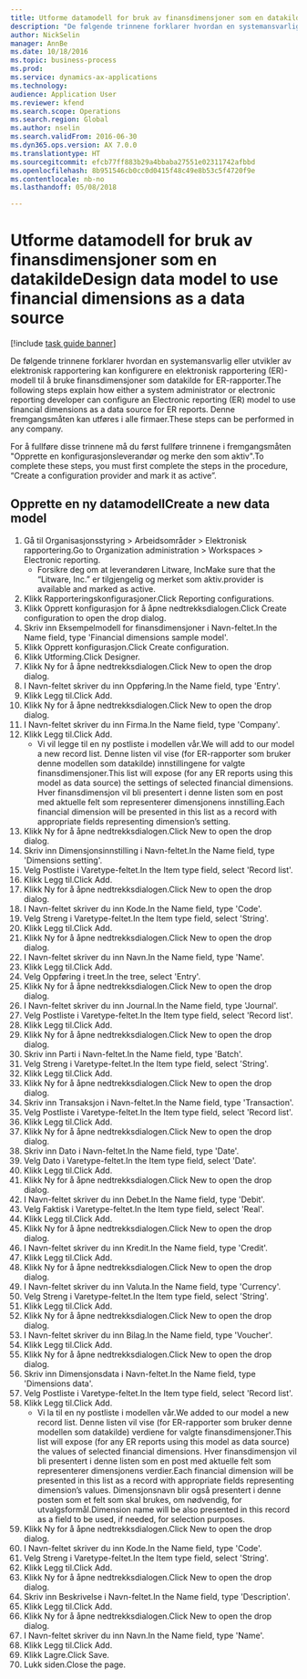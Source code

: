 ```yaml
--- 
title: Utforme datamodell for bruk av finansdimensjoner som en datakilde
description: "De følgende trinnene forklarer hvordan en systemansvarlig eller utvikler av elektronisk rapportering kan konfigurere en elektronisk rapportering (ER)-modell til å bruke finansdimensjoner som datakilde for ER-rapporter."
author: NickSelin
manager: AnnBe
ms.date: 10/18/2016
ms.topic: business-process
ms.prod: 
ms.service: dynamics-ax-applications
ms.technology: 
audience: Application User
ms.reviewer: kfend
ms.search.scope: Operations
ms.search.region: Global
ms.author: nselin
ms.search.validFrom: 2016-06-30
ms.dyn365.ops.version: AX 7.0.0
ms.translationtype: HT
ms.sourcegitcommit: efcb77ff883b29a4bbaba27551e02311742afbbd
ms.openlocfilehash: 8b951546cb0cc0d0415f48c49e8b53c5f4720f9e
ms.contentlocale: nb-no
ms.lasthandoff: 05/08/2018

---
```

# <a name="design-data-model-to-use-financial-dimensions-as-a-data-source"></a><span data-ttu-id="97fba-103">Utforme datamodell for bruk av finansdimensjoner som en datakilde</span><span class="sxs-lookup"><span data-stu-id="97fba-103">Design data model to use financial dimensions as a data source</span></span> 

[!include [task guide banner](../../includes/task-guide-banner.md)]

<span data-ttu-id="97fba-104">De følgende trinnene forklarer hvordan en systemansvarlig eller utvikler av elektronisk rapportering kan konfigurere en elektronisk rapportering (ER)-modell til å bruke finansdimensjoner som datakilde for ER-rapporter.</span><span class="sxs-lookup"><span data-stu-id="97fba-104">The following steps explain how either a system administrator or electronic reporting developer can configure an Electronic reporting (ER) model to use financial dimensions as a data source for ER reports.</span></span> <span data-ttu-id="97fba-105">Denne fremgangsmåten kan utføres i alle firmaer.</span><span class="sxs-lookup"><span data-stu-id="97fba-105">These steps can be performed in any company.</span></span>

<span data-ttu-id="97fba-106">For å fullføre disse trinnene må du først fullføre trinnene i fremgangsmåten "Opprette en konfigurasjonsleverandør og merke den som aktiv".</span><span class="sxs-lookup"><span data-stu-id="97fba-106">To complete these steps, you must first complete the steps in the procedure, “Create a configuration provider and mark it as active”.</span></span>


## <a name="create-a-new-data-model"></a><span data-ttu-id="97fba-107">Opprette en ny datamodell</span><span class="sxs-lookup"><span data-stu-id="97fba-107">Create a new data model</span></span>
1. <span data-ttu-id="97fba-108">Gå til Organisasjonsstyring > Arbeidsområder > Elektronisk rapportering.</span><span class="sxs-lookup"><span data-stu-id="97fba-108">Go to Organization administration > Workspaces > Electronic reporting.</span></span>
    * <span data-ttu-id="97fba-109">Forsikre deg om at leverandøren Litware, Inc</span><span class="sxs-lookup"><span data-stu-id="97fba-109">Make sure that the “Litware, Inc.”</span></span> <span data-ttu-id="97fba-110">er tilgjengelig og merket som aktiv.</span><span class="sxs-lookup"><span data-stu-id="97fba-110">provider is available and marked as active.</span></span>  
2. <span data-ttu-id="97fba-111">Klikk Rapporteringskonfigurasjoner.</span><span class="sxs-lookup"><span data-stu-id="97fba-111">Click Reporting configurations.</span></span>
3. <span data-ttu-id="97fba-112">Klikk Opprett konfigurasjon for å åpne nedtrekksdialogen.</span><span class="sxs-lookup"><span data-stu-id="97fba-112">Click Create configuration to open the drop dialog.</span></span>
4. <span data-ttu-id="97fba-113">Skriv inn Eksempelmodell for finansdimensjoner i Navn-feltet.</span><span class="sxs-lookup"><span data-stu-id="97fba-113">In the Name field, type 'Financial dimensions sample model'.</span></span>
5. <span data-ttu-id="97fba-114">Klikk Opprett konfigurasjon.</span><span class="sxs-lookup"><span data-stu-id="97fba-114">Click Create configuration.</span></span>
6. <span data-ttu-id="97fba-115">Klikk Utforming.</span><span class="sxs-lookup"><span data-stu-id="97fba-115">Click Designer.</span></span>
7. <span data-ttu-id="97fba-116">Klikk Ny for å åpne nedtrekksdialogen.</span><span class="sxs-lookup"><span data-stu-id="97fba-116">Click New to open the drop dialog.</span></span>
8. <span data-ttu-id="97fba-117">I Navn-feltet skriver du inn Oppføring.</span><span class="sxs-lookup"><span data-stu-id="97fba-117">In the Name field, type 'Entry'.</span></span>
9. <span data-ttu-id="97fba-118">Klikk Legg til.</span><span class="sxs-lookup"><span data-stu-id="97fba-118">Click Add.</span></span>
10. <span data-ttu-id="97fba-119">Klikk Ny for å åpne nedtrekksdialogen.</span><span class="sxs-lookup"><span data-stu-id="97fba-119">Click New to open the drop dialog.</span></span>
11. <span data-ttu-id="97fba-120">I Navn-feltet skriver du inn Firma.</span><span class="sxs-lookup"><span data-stu-id="97fba-120">In the Name field, type 'Company'.</span></span>
12. <span data-ttu-id="97fba-121">Klikk Legg til.</span><span class="sxs-lookup"><span data-stu-id="97fba-121">Click Add.</span></span>
    * <span data-ttu-id="97fba-122">Vi vil legge til en ny postliste i modellen vår.</span><span class="sxs-lookup"><span data-stu-id="97fba-122">We will add to our model a new record list.</span></span> <span data-ttu-id="97fba-123">Denne listen vil vise (for ER-rapporter som bruker denne modellen som datakilde) innstillingene for valgte finansdimensjoner.</span><span class="sxs-lookup"><span data-stu-id="97fba-123">This list will expose (for any ER reports using this model as data source) the settings of selected financial dimensions.</span></span> <span data-ttu-id="97fba-124">Hver finansdimensjon vil bli presentert i denne listen som en post med aktuelle felt som representerer dimensjonens innstilling.</span><span class="sxs-lookup"><span data-stu-id="97fba-124">Each financial dimension will be presented in this list as a record with appropriate fields representing dimension’s setting.</span></span>  
13. <span data-ttu-id="97fba-125">Klikk Ny for å åpne nedtrekksdialogen.</span><span class="sxs-lookup"><span data-stu-id="97fba-125">Click New to open the drop dialog.</span></span>
14. <span data-ttu-id="97fba-126">Skriv inn Dimensjonsinnstilling i Navn-feltet.</span><span class="sxs-lookup"><span data-stu-id="97fba-126">In the Name field, type 'Dimensions setting'.</span></span>
15. <span data-ttu-id="97fba-127">Velg Postliste i Varetype-feltet.</span><span class="sxs-lookup"><span data-stu-id="97fba-127">In the Item type field, select 'Record list'.</span></span>
16. <span data-ttu-id="97fba-128">Klikk Legg til.</span><span class="sxs-lookup"><span data-stu-id="97fba-128">Click Add.</span></span>
17. <span data-ttu-id="97fba-129">Klikk Ny for å åpne nedtrekksdialogen.</span><span class="sxs-lookup"><span data-stu-id="97fba-129">Click New to open the drop dialog.</span></span>
18. <span data-ttu-id="97fba-130">I Navn-feltet skriver du inn Kode.</span><span class="sxs-lookup"><span data-stu-id="97fba-130">In the Name field, type 'Code'.</span></span>
19. <span data-ttu-id="97fba-131">Velg Streng i Varetype-feltet.</span><span class="sxs-lookup"><span data-stu-id="97fba-131">In the Item type field, select 'String'.</span></span>
20. <span data-ttu-id="97fba-132">Klikk Legg til.</span><span class="sxs-lookup"><span data-stu-id="97fba-132">Click Add.</span></span>
21. <span data-ttu-id="97fba-133">Klikk Ny for å åpne nedtrekksdialogen.</span><span class="sxs-lookup"><span data-stu-id="97fba-133">Click New to open the drop dialog.</span></span>
22. <span data-ttu-id="97fba-134">I Navn-feltet skriver du inn Navn.</span><span class="sxs-lookup"><span data-stu-id="97fba-134">In the Name field, type 'Name'.</span></span>
23. <span data-ttu-id="97fba-135">Klikk Legg til.</span><span class="sxs-lookup"><span data-stu-id="97fba-135">Click Add.</span></span>
24. <span data-ttu-id="97fba-136">Velg Oppføring i treet.</span><span class="sxs-lookup"><span data-stu-id="97fba-136">In the tree, select 'Entry'.</span></span>
25. <span data-ttu-id="97fba-137">Klikk Ny for å åpne nedtrekksdialogen.</span><span class="sxs-lookup"><span data-stu-id="97fba-137">Click New to open the drop dialog.</span></span>
26. <span data-ttu-id="97fba-138">I Navn-feltet skriver du inn Journal.</span><span class="sxs-lookup"><span data-stu-id="97fba-138">In the Name field, type 'Journal'.</span></span>
27. <span data-ttu-id="97fba-139">Velg Postliste i Varetype-feltet.</span><span class="sxs-lookup"><span data-stu-id="97fba-139">In the Item type field, select 'Record list'.</span></span>
28. <span data-ttu-id="97fba-140">Klikk Legg til.</span><span class="sxs-lookup"><span data-stu-id="97fba-140">Click Add.</span></span>
29. <span data-ttu-id="97fba-141">Klikk Ny for å åpne nedtrekksdialogen.</span><span class="sxs-lookup"><span data-stu-id="97fba-141">Click New to open the drop dialog.</span></span>
30. <span data-ttu-id="97fba-142">Skriv inn Parti i Navn-feltet.</span><span class="sxs-lookup"><span data-stu-id="97fba-142">In the Name field, type 'Batch'.</span></span>
31. <span data-ttu-id="97fba-143">Velg Streng i Varetype-feltet.</span><span class="sxs-lookup"><span data-stu-id="97fba-143">In the Item type field, select 'String'.</span></span>
32. <span data-ttu-id="97fba-144">Klikk Legg til.</span><span class="sxs-lookup"><span data-stu-id="97fba-144">Click Add.</span></span>
33. <span data-ttu-id="97fba-145">Klikk Ny for å åpne nedtrekksdialogen.</span><span class="sxs-lookup"><span data-stu-id="97fba-145">Click New to open the drop dialog.</span></span>
34. <span data-ttu-id="97fba-146">Skriv inn Transaksjon i Navn-feltet.</span><span class="sxs-lookup"><span data-stu-id="97fba-146">In the Name field, type 'Transaction'.</span></span>
35. <span data-ttu-id="97fba-147">Velg Postliste i Varetype-feltet.</span><span class="sxs-lookup"><span data-stu-id="97fba-147">In the Item type field, select 'Record list'.</span></span>
36. <span data-ttu-id="97fba-148">Klikk Legg til.</span><span class="sxs-lookup"><span data-stu-id="97fba-148">Click Add.</span></span>
37. <span data-ttu-id="97fba-149">Klikk Ny for å åpne nedtrekksdialogen.</span><span class="sxs-lookup"><span data-stu-id="97fba-149">Click New to open the drop dialog.</span></span>
38. <span data-ttu-id="97fba-150">Skriv inn Dato i Navn-feltet.</span><span class="sxs-lookup"><span data-stu-id="97fba-150">In the Name field, type 'Date'.</span></span>
39. <span data-ttu-id="97fba-151">Velg Dato i Varetype-feltet.</span><span class="sxs-lookup"><span data-stu-id="97fba-151">In the Item type field, select 'Date'.</span></span>
40. <span data-ttu-id="97fba-152">Klikk Legg til.</span><span class="sxs-lookup"><span data-stu-id="97fba-152">Click Add.</span></span>
41. <span data-ttu-id="97fba-153">Klikk Ny for å åpne nedtrekksdialogen.</span><span class="sxs-lookup"><span data-stu-id="97fba-153">Click New to open the drop dialog.</span></span>
42. <span data-ttu-id="97fba-154">I Navn-feltet skriver du inn Debet.</span><span class="sxs-lookup"><span data-stu-id="97fba-154">In the Name field, type 'Debit'.</span></span>
43. <span data-ttu-id="97fba-155">Velg Faktisk i Varetype-feltet.</span><span class="sxs-lookup"><span data-stu-id="97fba-155">In the Item type field, select 'Real'.</span></span>
44. <span data-ttu-id="97fba-156">Klikk Legg til.</span><span class="sxs-lookup"><span data-stu-id="97fba-156">Click Add.</span></span>
45. <span data-ttu-id="97fba-157">Klikk Ny for å åpne nedtrekksdialogen.</span><span class="sxs-lookup"><span data-stu-id="97fba-157">Click New to open the drop dialog.</span></span>
46. <span data-ttu-id="97fba-158">I Navn-feltet skriver du inn Kredit.</span><span class="sxs-lookup"><span data-stu-id="97fba-158">In the Name field, type 'Credit'.</span></span>
47. <span data-ttu-id="97fba-159">Klikk Legg til.</span><span class="sxs-lookup"><span data-stu-id="97fba-159">Click Add.</span></span>
48. <span data-ttu-id="97fba-160">Klikk Ny for å åpne nedtrekksdialogen.</span><span class="sxs-lookup"><span data-stu-id="97fba-160">Click New to open the drop dialog.</span></span>
49. <span data-ttu-id="97fba-161">I Navn-feltet skriver du inn Valuta.</span><span class="sxs-lookup"><span data-stu-id="97fba-161">In the Name field, type 'Currency'.</span></span>
50. <span data-ttu-id="97fba-162">Velg Streng i Varetype-feltet.</span><span class="sxs-lookup"><span data-stu-id="97fba-162">In the Item type field, select 'String'.</span></span>
51. <span data-ttu-id="97fba-163">Klikk Legg til.</span><span class="sxs-lookup"><span data-stu-id="97fba-163">Click Add.</span></span>
52. <span data-ttu-id="97fba-164">Klikk Ny for å åpne nedtrekksdialogen.</span><span class="sxs-lookup"><span data-stu-id="97fba-164">Click New to open the drop dialog.</span></span>
53. <span data-ttu-id="97fba-165">I Navn-feltet skriver du inn Bilag.</span><span class="sxs-lookup"><span data-stu-id="97fba-165">In the Name field, type 'Voucher'.</span></span>
54. <span data-ttu-id="97fba-166">Klikk Legg til.</span><span class="sxs-lookup"><span data-stu-id="97fba-166">Click Add.</span></span>
55. <span data-ttu-id="97fba-167">Klikk Ny for å åpne nedtrekksdialogen.</span><span class="sxs-lookup"><span data-stu-id="97fba-167">Click New to open the drop dialog.</span></span>
56. <span data-ttu-id="97fba-168">Skriv inn Dimensjonsdata i Navn-feltet.</span><span class="sxs-lookup"><span data-stu-id="97fba-168">In the Name field, type 'Dimensions data'.</span></span>
57. <span data-ttu-id="97fba-169">Velg Postliste i Varetype-feltet.</span><span class="sxs-lookup"><span data-stu-id="97fba-169">In the Item type field, select 'Record list'.</span></span>
58. <span data-ttu-id="97fba-170">Klikk Legg til.</span><span class="sxs-lookup"><span data-stu-id="97fba-170">Click Add.</span></span>
    * <span data-ttu-id="97fba-171">Vi la til en ny postliste i modellen vår.</span><span class="sxs-lookup"><span data-stu-id="97fba-171">We added to our model a new record list.</span></span> <span data-ttu-id="97fba-172">Denne listen vil vise (for ER-rapporter som bruker denne modellen som datakilde) verdiene for valgte finansdimensjoner.</span><span class="sxs-lookup"><span data-stu-id="97fba-172">This list will expose (for any ER reports using this model as data source) the values of selected financial dimensions.</span></span> <span data-ttu-id="97fba-173">Hver finansdimensjon vil bli presentert i denne listen som en post med aktuelle felt som representerer dimensjonens verdier.</span><span class="sxs-lookup"><span data-stu-id="97fba-173">Each financial dimension will be presented in this list as a record with appropriate fields representing dimension’s values.</span></span> <span data-ttu-id="97fba-174">Dimensjonsnavn blir også presentert i denne posten som et felt som skal brukes, om nødvendig, for utvalgsformål.</span><span class="sxs-lookup"><span data-stu-id="97fba-174">Dimension name will be also presented in this record as a field to be used, if needed, for selection purposes.</span></span>  
59. <span data-ttu-id="97fba-175">Klikk Ny for å åpne nedtrekksdialogen.</span><span class="sxs-lookup"><span data-stu-id="97fba-175">Click New to open the drop dialog.</span></span>
60. <span data-ttu-id="97fba-176">I Navn-feltet skriver du inn Kode.</span><span class="sxs-lookup"><span data-stu-id="97fba-176">In the Name field, type 'Code'.</span></span>
61. <span data-ttu-id="97fba-177">Velg Streng i Varetype-feltet.</span><span class="sxs-lookup"><span data-stu-id="97fba-177">In the Item type field, select 'String'.</span></span>
62. <span data-ttu-id="97fba-178">Klikk Legg til.</span><span class="sxs-lookup"><span data-stu-id="97fba-178">Click Add.</span></span>
63. <span data-ttu-id="97fba-179">Klikk Ny for å åpne nedtrekksdialogen.</span><span class="sxs-lookup"><span data-stu-id="97fba-179">Click New to open the drop dialog.</span></span>
64. <span data-ttu-id="97fba-180">Skriv inn Beskrivelse i Navn-feltet.</span><span class="sxs-lookup"><span data-stu-id="97fba-180">In the Name field, type 'Description'.</span></span>
65. <span data-ttu-id="97fba-181">Klikk Legg til.</span><span class="sxs-lookup"><span data-stu-id="97fba-181">Click Add.</span></span>
66. <span data-ttu-id="97fba-182">Klikk Ny for å åpne nedtrekksdialogen.</span><span class="sxs-lookup"><span data-stu-id="97fba-182">Click New to open the drop dialog.</span></span>
67. <span data-ttu-id="97fba-183">I Navn-feltet skriver du inn Navn.</span><span class="sxs-lookup"><span data-stu-id="97fba-183">In the Name field, type 'Name'.</span></span>
68. <span data-ttu-id="97fba-184">Klikk Legg til.</span><span class="sxs-lookup"><span data-stu-id="97fba-184">Click Add.</span></span>
69. <span data-ttu-id="97fba-185">Klikk Lagre.</span><span class="sxs-lookup"><span data-stu-id="97fba-185">Click Save.</span></span>
70. <span data-ttu-id="97fba-186">Lukk siden.</span><span class="sxs-lookup"><span data-stu-id="97fba-186">Close the page.</span></span>


